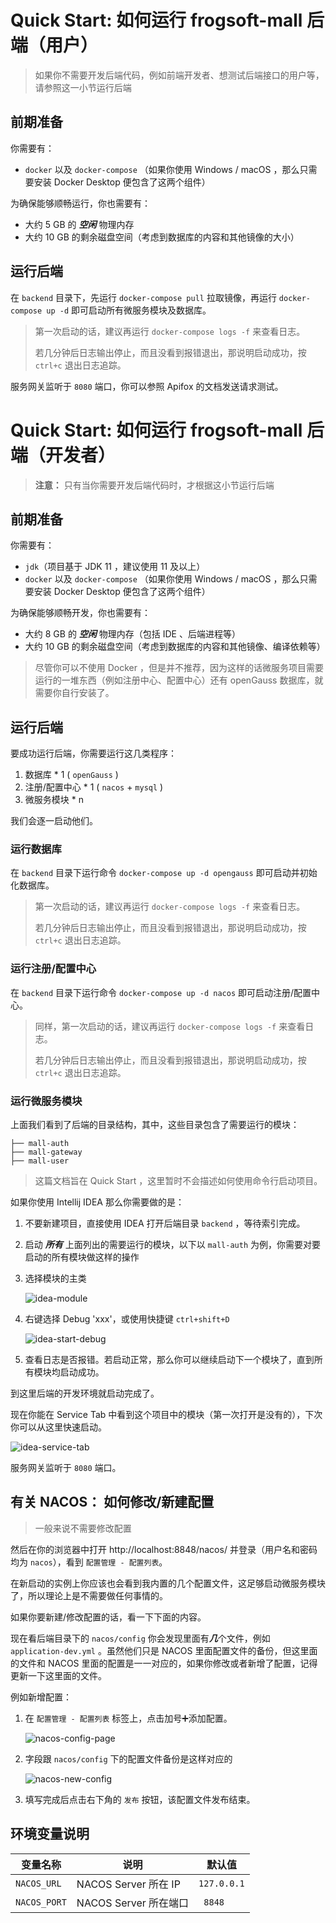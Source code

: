# Quick Start: 如何运行 frogsoft-mall 后端（用户）

> 如果你不需要开发后端代码，例如前端开发者、想测试后端接口的用户等，请参照这一小节运行后端

## 前期准备

你需要有：

- `docker` 以及 `docker-compose` （如果你使用 Windows / macOS ，那么只需要安装 Docker Desktop 便包含了这两个组件）

为确保能够顺畅运行，你也需要有：

- 大约 5 GB 的 ***空闲*** 物理内存
- 大约 10 GB 的剩余磁盘空间（考虑到数据库的内容和其他镜像的大小）

## 运行后端

在 `backend` 目录下，先运行 `docker-compose pull` 拉取镜像，再运行 `docker-compose up -d` 即可启动所有微服务模块及数据库。

> 第一次启动的话，建议再运行 `docker-compose logs -f`  来查看日志。
> 
> 若几分钟后日志输出停止，而且没看到报错退出，那说明启动成功，按 `ctrl+c` 退出日志追踪。

服务网关监听于 `8080` 端口，你可以参照 Apifox 的文档发送请求测试。



# Quick Start: 如何运行 frogsoft-mall 后端（开发者）

> **注意：** 只有当你需要开发后端代码时，才根据这小节运行后端

## 前期准备

你需要有：

- `jdk`（项目基于 JDK 11 ，建议使用 11 及以上）
- `docker` 以及 `docker-compose` （如果你使用 Windows / macOS ，那么只需要安装 Docker Desktop 便包含了这两个组件）

为确保能够顺畅开发，你也需要有：

- 大约 8 GB 的 ***空闲*** 物理内存（包括 IDE 、后端进程等）
- 大约 10 GB 的剩余磁盘空间（考虑到数据库的内容和其他镜像、编译依赖等）

> 尽管你可以不使用 Docker ，但是并不推荐，因为这样的话微服务项目需要运行的一堆东西（例如注册中心、配置中心）还有 openGauss 数据库，就需要你自行安装了。

## 运行后端

要成功运行后端，你需要运行这几类程序：

1. 数据库 * 1 ( `openGauss` )
2. 注册/配置中心 * 1 ( `nacos` + `mysql` )
3. 微服务模块 * n

我们会逐一启动他们。

### 运行数据库

在 `backend` 目录下运行命令 `docker-compose up -d opengauss` 即可启动并初始化数据库。

> 第一次启动的话，建议再运行 `docker-compose logs -f`  来查看日志。
>
> 若几分钟后日志输出停止，而且没看到报错退出，那说明启动成功，按 `ctrl+c` 退出日志追踪。

### 运行注册/配置中心

在 `backend` 目录下运行命令 `docker-compose up -d nacos` 即可启动注册/配置中心。

> 同样，第一次启动的话，建议再运行 `docker-compose logs -f`  来查看日志。
>
> 若几分钟后日志输出停止，而且没看到报错退出，那说明启动成功，按 `ctrl+c` 退出日志追踪。

### 运行微服务模块

上面我们看到了后端的目录结构，其中，这些目录包含了需要运行的模块：

```
├── mall-auth
├── mall-gateway
├── mall-user
```

> 这篇文档旨在 Quick Start ，这里暂时不会描述如何使用命令行启动项目。

如果你使用 Intellij IDEA 那么你需要做的是：

1. 不要新建项目，直接使用 IDEA 打开后端目录 `backend` ，等待索引完成。

2. 启动 ***所有*** 上面列出的需要运行的模块，以下以 `mall-auth` 为例，你需要对要启动的所有模块做这样的操作

3. 选择模块的主类

   ![idea-module](readme-assets/idea-module.png)

4. 右键选择 Debug 'xxx'，或使用快捷键 `ctrl+shift+D`

   ![idea-start-debug](readme-assets/idea-start-debug.png)
   
5. 查看日志是否报错。若启动正常，那么你可以继续启动下一个模块了，直到所有模块均启动成功。

到这里后端的开发环境就启动完成了。

现在你能在 Service Tab 中看到这个项目中的模块（第一次打开是没有的），下次你可以从这里快速启动。

   ![idea-service-tab](readme-assets/idea-service-tab.png)

服务网关监听于 `8080` 端口。



## 有关 NACOS： 如何修改/新建配置

> 一般来说不需要修改配置

然后在你的浏览器中打开 http://localhost:8848/nacos/ 并登录（用户名和密码均为 `nacos`），看到 `配置管理 - 配置列表`。

在新启动的实例上你应该也会看到我内置的几个配置文件，这足够启动微服务模块了，所以理论上是不需要做任何事情的。

如果你要新建/修改配置的话，看一下下面的内容。

现在看后端目录下的 `nacos/config`  你会发现里面有***几***个文件，例如 `application-dev.yml` 。虽然他们只是 NACOS 里面配置文件的备份，但这里面的文件和 NACOS 里面的配置是一一对应的，如果你修改或者新增了配置，记得更新一下这里面的文件。

例如新增配置：

1. 在 `配置管理 - 配置列表` 标签上，点击加号➕添加配置。

   ![nacos-config-page](readme-assets/nacos-config-page.png)

2. 字段跟 `nacos/config` 下的配置文件备份是这样对应的

   ![nacos-new-config](readme-assets/nacos-new-config.png)

3. 填写完成后点击右下角的 `发布` 按钮，该配置文件发布结束。

## 环境变量说明

| 变量名称    | 说明                 | 默认值      |
| ----------- | -------------------- | ----------- |
| `NACOS_URL` | NACOS Server 所在 IP | `127.0.0.1` |
| `NACOS_PORT` | NACOS Server 所在端口 | ` 8848` |
